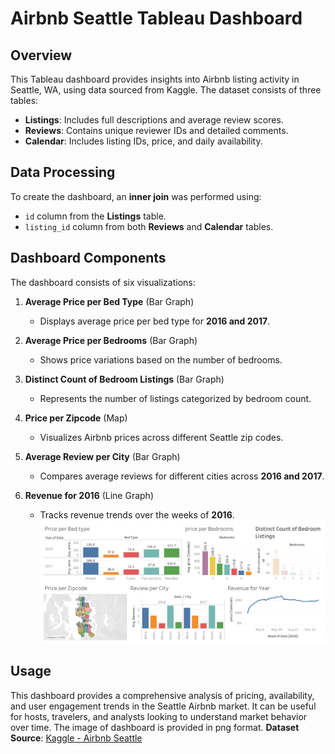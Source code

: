 # Airbnb Seattle Tableau Dashboard

## Overview
This Tableau dashboard provides insights into Airbnb listing activity in Seattle, WA, using data sourced from Kaggle. The dataset consists of three tables:
- **Listings**: Includes full descriptions and average review scores.
- **Reviews**: Contains unique reviewer IDs and detailed comments.
- **Calendar**: Includes listing IDs, price, and daily availability.

## Data Processing
To create the dashboard, an **inner join** was performed using:
- `id` column from the **Listings** table.
- `listing_id` column from both **Reviews** and **Calendar** tables.

## Dashboard Components
The dashboard consists of six visualizations:

1. **Average Price per Bed Type** (Bar Graph)  
   - Displays average price per bed type for **2016 and 2017**.
   
2. **Average Price per Bedrooms** (Bar Graph)  
   - Shows price variations based on the number of bedrooms.
   
3. **Distinct Count of Bedroom Listings** (Bar Graph)  
   - Represents the number of listings categorized by bedroom count.
   
4. **Price per Zipcode** (Map)  
   - Visualizes Airbnb prices across different Seattle zip codes.
   
5. **Average Review per City** (Bar Graph)  
   - Compares average reviews for different cities across **2016 and 2017**.
   
6. **Revenue for 2016** (Line Graph)  
   - Tracks revenue trends over the weeks of **2016**.
![Airbnb Seattle Dashboard](https://github.com/20hnu/Tableau_dasdboard/blob/main/Dashboard%201.png)

## Usage
This dashboard provides a comprehensive analysis of pricing, availability, and user engagement trends in the Seattle Airbnb market. It can be useful for hosts, travelers, and analysts looking to understand market behavior over time.
The image of dashboard is provided in png format.
**Dataset Source**: [Kaggle - Airbnb Seattle](https://www.kaggle.com/datasets/airbnb/seattle)  

